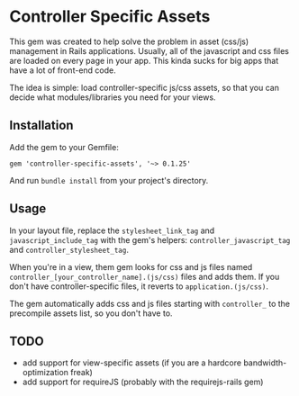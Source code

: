 # Controller Specific Assets
This gem was created to help solve the problem in asset (css/js) management in Rails applications. Usually, all of the javascript and css files are loaded on every page in your app. This kinda sucks for big apps that have a lot of front-end code.

The idea is simple: load controller-specific js/css assets, so that you can decide what modules/libraries you need for your views.

## Installation
Add the gem to your Gemfile:

```
gem 'controller-specific-assets', '~> 0.1.25'
```

And run ``` bundle install ``` from your project's directory.

## Usage

In your layout file, replace the ``` stylesheet_link_tag ``` and ``` javascript_include_tag ``` with the gem's helpers: ``` controller_javascript_tag ``` and ``` controller_stylesheet_tag ```.

When you're in a view, them gem looks for css and js files named ``` controller_[your_controller_name].(js/css) ``` files and adds them. If you don't have controller-specific files, it reverts to ``` application.(js/css) ```.

The gem automatically adds css and js files starting with ```controller_``` to the precompile assets list, so you don't have to.

## TODO
* add support for view-specific assets (if you are a hardcore bandwidth-optimization freak)
* add support for requireJS (probably with the requirejs-rails gem)
